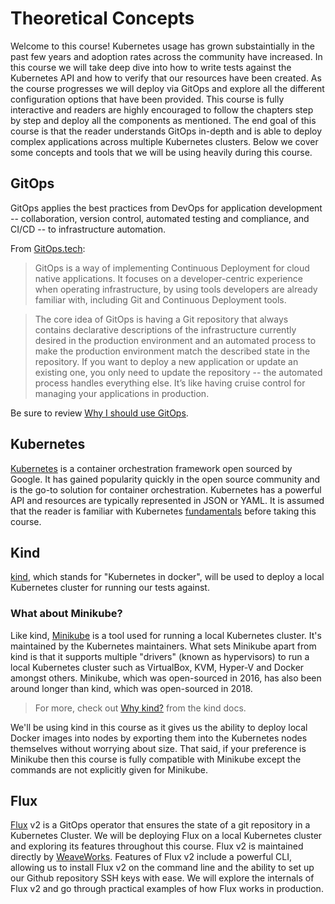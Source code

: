 # Theoretical Concepts

Welcome to this course! Kubernetes usage has grown substaintially in the past few years and adoption rates across the community have increased. In this course we will take deep dive into how to write tests against the Kubernetes API and how to verify that our resources have been created. As the course progresses we will deploy via GitOps and explore all the different configuration options that have been provided. This course is fully interactive and readers are highly encouraged to follow the chapters step by step and deploy all the components as mentioned. The end goal of this course is that the reader understands GitOps in-depth and is able to deploy complex applications across multiple Kubernetes clusters. Below we cover some concepts and tools that we will be using heavily during this course.

## GitOps

GitOps applies the best practices from DevOps for application development -- collaboration, version control, automated testing and compliance, and CI/CD -- to infrastructure automation.

From [GitOps.tech](https://www.gitops.tech):

> GitOps is a way of implementing Continuous Deployment for cloud native applications. It focuses on a developer-centric experience when operating infrastructure, by using tools developers are already familiar with, including Git and Continuous Deployment tools.

> The core idea of GitOps is having a Git repository that always contains declarative descriptions of the infrastructure currently desired in the production environment and an automated process to make the production environment match the described state in the repository. If you want to deploy a new application or update an existing one, you only need to update the repository -- the automated process handles everything else. It’s like having cruise control for managing your applications in production.

Be sure to review [Why I should use GitOps](https://www.gitops.tech/#why-should-i-use-gitops).

## Kubernetes

[Kubernetes](https://kubernetes.io/) is a container orchestration framework open sourced by Google. It has gained popularity quickly in the open source community and is the go-to solution for container orchestration. Kubernetes has a powerful API and resources are typically represented in JSON or YAML. It is assumed that the reader is familiar with Kubernetes [fundamentals](https://kubernetes.io/docs/tutorials/kubernetes-basics/) before taking this course.

## Kind

[kind](https://kind.sigs.k8s.io/), which stands for "Kubernetes in docker", will be used to deploy a local Kubernetes cluster for running our tests against.

### What about Minikube?

Like kind, [Minikube](https://minikube.sigs.k8s.io/docs/) is a tool used for running a local Kubernetes cluster. It's maintained by the Kubernetes maintainers. What sets Minikube apart from kind is that it supports multiple "drivers" (known as hypervisors) to run a local Kubernetes cluster such as VirtualBox, KVM, Hyper-V and Docker amongst others. Minikube, which was open-sourced in 2016, has also been around longer than kind, which was open-sourced in 2018.

> For more, check out [Why kind?](https://kind.sigs.k8s.io/#why-kind) from the kind docs.

We'll be using kind in this course as it gives us the ability to deploy local Docker images into nodes by exporting them into the Kubernetes nodes themselves without worrying about size. That said, if your preference is Minikube then this course is fully compatible with Minikube except the commands are not explicitly given for Minikube.

## Flux

[Flux](https://fluxcd.io/) v2 is a GitOps operator that ensures the state of a git repository in a Kubernetes Cluster. We will be deploying Flux on a local Kubernetes cluster and exploring its features throughout this course. Flux v2 is maintained directly by [WeaveWorks](https://www.weave.works/). Features of Flux v2 include a powerful CLI, allowing us to install Flux v2 on the command line and the ability to set up our Github repository SSH keys with ease. We will explore the internals of Flux v2 and go through practical examples of how Flux works in production.
